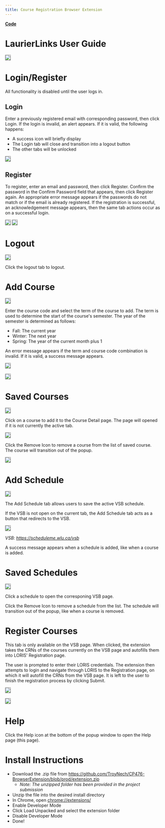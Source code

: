 ```yaml
---
title: Course Registration Browser Extension
---   
```

<head>
    <style>
    img {
        max-height: 500px;
        max-width: 300px;
        border: 1px solid grey;
    }
    </style>
</head>

**[Code](https://github.com/TroyNech/CP476-BrowserExtension)**

<body>
    <h1>LaurierLinks User Guide</h1>
    <img src="images/extension.png">
    <h1>Login/Register</h1>
    <p>All functionality is disabled until the user logs in.</p>
    <h2>Login</h2>
    <p>Enter a previously registered email with corresponding password, then click Login. If the login is invalid, an alert
        appears. If it is valid, the following happens:</p>
    <ul>
        <li>A success icon will briefly display</li>
        <li>The Login tab will close and transition into a logout button</li>
        <li>The other tabs will be unlocked</li>
    </ul>
    <img src="images/successfulLogin.png">
    <h2>Register</h2>
    <p>To register, enter an email and password, then click Register. Confirm the password in the Confirm Password field that
        appears, then click Register again. An appropriate error message appears if the passwords do not match or if the
        email is already registered. If the registration is successful, an acknowledgement message appears, then the same
        tab actions occur as on a successful login.</p>
    <img src="images/register.png">
    <img src="images/successfulRegister.png">
    <h1>Logout</h1>
    <img src="images/logout.png">
    <p>Click the logout tab to logout.</p>
    <h1>Add Course</h1>
    <img src="images/addCourse.png">
    <p>Enter the course code and select the term of the course to add. The term is used to determine the start of the course's
        semester. The year of the semester is determined as follows:</p>
    <ul>
        <li>Fall: The current year</li>
        <li>Winter: The next year</li>
        <li>Spring: The year of the current month plus 1</li>
    </ul>
    <p>An error message appears if the term and course code combination is invalid. If it is valid, a success message appears.</p>
    <img src="images/invalidCourse.png">
    <br>
    <br>
    <img src="images/courseAdded.png">
    <h1>Saved Courses</h1>
    <img src="images/savedCourses.png">
    <p>Click on a course to add it to the Course Detail page. The page will opened if it is not currently the active tab.</p>
    <img src="images/courseDetail.png">
    <p>Click the Remove Icon to remove a course from the list of saved course. The course will transition out of the popup.</p>
    <img src="images/removingCourse.gif">
    <h1>Add Schedule</h1>
    <img src="images/addSchedule.png">
    <p>The Add Schedule tab allows users to save the active VSB schedule.</p>
    <p>If the VSB is not open on the current tab, the Add Schedule tab acts as a button that redirects to the VSB.</p>
    <img src="images/addScheduleRedirect.png">
    <p>
        <em>VSB:
            <a href="https://scheduleme.wlu.ca/vsb" target="_blank">https://scheduleme.wlu.ca/vsb</a>
        </em>
    </p>
    <p>A success message appears when a schedule is added, like when a course is added.</p>
    <h1>Saved Schedules</h1>
    <img src="images/savedSchedules.png">
    <p>Click a schedule to open the corresponing VSB page.</p>
    <p>Click the Remove Icon to remove a schedule from the list. The schedule will transition out of the popup, like when a
        course is removed.</p>
    <h1>Register Courses</h1>
    <p>This tab is only available on the VSB page. When clicked, the extension takes the CRNs of the courses currently on the
        VSB page and autofills them into LORIS' Registration page.</p>
    <p>The user is prompted to enter their LORIS credentials. The extension then attempts to login and navigate through LORIS
        to the Registration page, on which it will autofill the CRNs from the VSB page. It is left to the user to finish
        the registration process by clicking Submit.</p>
    <img src="images/vsbCrns.png">
    <br>
    <br>
    <img src="images/registration.gif">
    <h1>Help</h1>
    <p>Click the Help icon at the bottom of the popup window to open the Help page (this page).</p>
    <h1>Install Instructions</h1>
    <ul>
        <li>Download the .zip file from
            <a href="https://github.com/TroyNech/CP476-BrowserExtension/blob/prod/extension.zip" target="_blank">https://github.com/TroyNech/CP476-BrowserExtension/blob/prod/extension.zip</a>
            <ul>
                <li>
                    <em>Note: The unzipped folder has been provided in the project submission</em>
                </li>
            </ul>
        </li>
        <li>Unzip the file into the desired install directory</li>
        <li>In Chrome, open
            <a href="chrome://extensions/" target="_blank">chrome://extensions/</a>
        </li>
        <li>Enable Developer Mode</li>
        <li>Click Load Unpacked and select the extension folder</li>
        <li>Disable Developer Mode</li>
        <li>Done!</li>
    </ul>
</body>